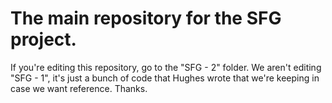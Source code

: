 # The main repository for the SFG project.
If you're editing this repository, go to the "SFG - 2" folder. We aren't editing "SFG - 1", it's just a bunch of code that Hughes wrote that we're keeping in case we want reference. Thanks.
